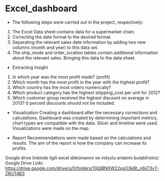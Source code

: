 # Excel_dashboard

- The following steps were carried out in the project, respectively:

1. The Excel Data sheet contains data for a supermarket chain.
2. Correcting the date format to the desired format.
3. Separating the relevant sales date information by adding two new columns (month and year) to this data set.
4. The ship_mode and order_location tables contain additional information about the relevant sales. Bringing this data to the data sheet.

- Extracting Insight
1. In which year was the most profit made? (profit)
2. Which month has the most profit in the year with the highest profit?
3. Which country has the most orders numerically?
4. Which product category has the highest shipping_cost per unit for 2012?
5. Which customer group received the highest discount on average in 2013? 0 percent discounts should not be included.

- Visualization
Creating a dashboard after the necessary corrections and calculations.
Dashboard was created by determining important metrics, chart types are compatible with the data. Slicer and timeline were used. Visualizations were made on the map.

- Report
Recommendations were made based on the calculations and results. The aim of the report is how the company can increase its profits.



Google drive linkinde ilgili excel dökümanını ve vidyolu anlatımı bulabilrsiniz:
Google Drive Linki: https://drive.google.com/drive/u/0/folders/13QIBNXW22sgO3kBt_n6sT3y7-ZRUT4B3



